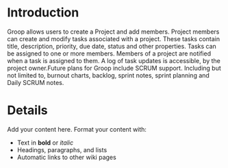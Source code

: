 # Introduction #

Groop allows users to create a Project and add members. Project members can create and modify tasks associated with a project. These tasks contain title, description, priority, due date, status and other properties. Tasks can be assigned to one or more members. Members of a project are notified when a task is assigned to them. A log of task updates is accessible, by the project owner.Future plans for Groop include SCRUM support. Including but not limited to, burnout charts, backlog, sprint notes, sprint planning and Daily SCRUM notes.


# Details #

Add your content here.  Format your content with:
  * Text in **bold** or _italic_
  * Headings, paragraphs, and lists
  * Automatic links to other wiki pages